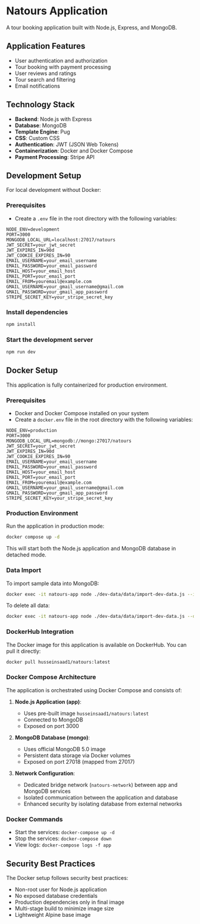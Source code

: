 # Natours Application

A tour booking application built with Node.js, Express, and MongoDB.

## Application Features

- User authentication and authorization
- Tour booking with payment processing
- User reviews and ratings
- Tour search and filtering
- Email notifications

## Technology Stack

- **Backend**: Node.js with Express
- **Database**: MongoDB
- **Template Engine**: Pug
- **CSS**: Custom CSS
- **Authentication**: JWT (JSON Web Tokens)
- **Containerization**: Docker and Docker Compose
- **Payment Processing**: Stripe API

## Development Setup

For local development without Docker:

### Prerequisites

- Create a `.env` file in the root directory with the following variables:

```
NODE_ENV=development
PORT=3000
MONGODB_LOCAL_URL=localhost:27017/natours
JWT_SECRET=your_jwt_secret
JWT_EXPIRES_IN=90d
JWT_COOKIE_EXPIRES_IN=90
EMAIL_USERNAME=your_email_username
EMAIL_PASSWORD=your_email_password
EMAIL_HOST=your_email_host
EMAIL_PORT=your_email_port
EMAIL_FROM=youremail@example.com
GMAIL_USERNAME=your_gmail_username@gmail.com
GMAIL_PASSWORD=your_gmail_app_password
STRIPE_SECRET_KEY=your_stripe_secret_key
```

### Install dependencies

```bash
npm install
```

### Start the development server

```bash
npm run dev
```

## Docker Setup

This application is fully containerized for production environment.

### Prerequisites

- Docker and Docker Compose installed on your system
- Create a `docker.env` file in the root directory with the following variables:

```
NODE_ENV=production
PORT=3000
MONGODB_LOCAL_URL=mongodb://mongo:27017/natours
JWT_SECRET=your_jwt_secret
JWT_EXPIRES_IN=90d
JWT_COOKIE_EXPIRES_IN=90
EMAIL_USERNAME=your_email_username
EMAIL_PASSWORD=your_email_password
EMAIL_HOST=your_email_host
EMAIL_PORT=your_email_port
EMAIL_FROM=youremail@example.com
GMAIL_USERNAME=your_gmail_username@gmail.com
GMAIL_PASSWORD=your_gmail_app_password
STRIPE_SECRET_KEY=your_stripe_secret_key
```

### Production Environment

Run the application in production mode:

```bash
docker compose up -d
```

This will start both the Node.js application and MongoDB database in detached mode.

### Data Import

To import sample data into MongoDB:

```bash
docker exec -it natours-app node ./dev-data/data/import-dev-data.js --import
```

To delete all data:

```bash
docker exec -it natours-app node ./dev-data/data/import-dev-data.js --delete
```

### DockerHub Integration

The Docker image for this application is available on DockerHub. You can pull it directly:

```bash
docker pull husseinsaad1/natours:latest
```

### Docker Compose Architecture

The application is orchestrated using Docker Compose and consists of:

1. **Node.js Application (app)**:

   - Uses pre-built image `husseinsaad1/natours:latest`
   - Connected to MongoDB
   - Exposed on port 3000

2. **MongoDB Database (mongo)**:
   - Uses official MongoDB 5.0 image
   - Persistent data storage via Docker volumes
   - Exposed on port 27018 (mapped from 27017)

3. **Network Configuration**:
   - Dedicated bridge network (`natours-network`) between app and MongoDB services
   - Isolated communication between the application and database
   - Enhanced security by isolating database from external networks

### Docker Commands

- Start the services: `docker-compose up -d`
- Stop the services: `docker-compose down`
- View logs: `docker-compose logs -f app`

## Security Best Practices

The Docker setup follows security best practices:

- Non-root user for Node.js application
- No exposed database credentials
- Production dependencies only in final image
- Multi-stage build to minimize image size
- Lightweight Alpine base image
